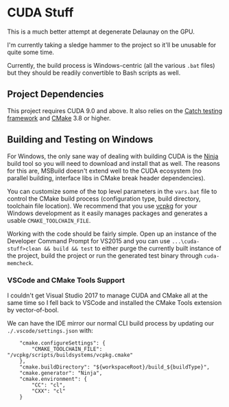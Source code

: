 # CUDA Stuff

This is a much better attempt at degenerate Delaunay on the GPU.

I'm currently taking a sledge hammer to the project so it'll be unusable
for quite some time.

Currently, the build process is Windows-centric (all the various `.bat` files) but
they should be readily convertible to Bash scripts as well.

## Project Dependencies

This project requires CUDA 9.0 and above. It also relies on the
[Catch testing framework](https://github.com/philsquared/Catch)
and [CMake](https://cmake.org/) 3.8 or higher.

## Building and Testing on Windows

For Windows, the only sane way of dealing with building CUDA is the [Ninja](https://ninja-build.org/) build tool
so you will need to download and install that as well. The reasons for this are, MSBuild doesn't extend well to the CUDA ecosystem (no parallel building, interface libs in CMake break header dependencies).

You can customize some of the top level parameters in the `vars.bat` file to control
the CMake build process (configuration type, build directory, toolchain file location).
We recommend that you use [vcpkg](https://github.com/Microsoft/vcpkg) for your Windows
development as it easily manages packages and generates a usable `CMAKE_TOOLCHAIN_FILE`.

Working with the code should be fairly simple. Open up an instance of the Developer Command
Prompt for VS2015 and you can use `...\cuda-stuff>clean && build && test` to either purge
the currently built instance of the project, build the project or run the generated test binary
through `cuda-memcheck`.

### VSCode and CMake Tools Support

I couldn't get Visual Studio 2017 to manage CUDA and CMake all at the same time so
I fell back to VSCode and installed the CMake Tools extension by vector-of-bool.

We can have the IDE mirror our normal CLI build process by updating our `./.vscode/settings.json`
with:
```
    "cmake.configureSettings": {
        "CMAKE_TOOLCHAIN_FILE": "/vcpkg/scripts/buildsystems/vcpkg.cmake"
    },
    "cmake.buildDirectory": "${workspaceRoot}/build_${buildType}",
    "cmake.generator": "Ninja",
    "cmake.environment": {
        "CC": "cl",
        "CXX": "cl"
    }
```